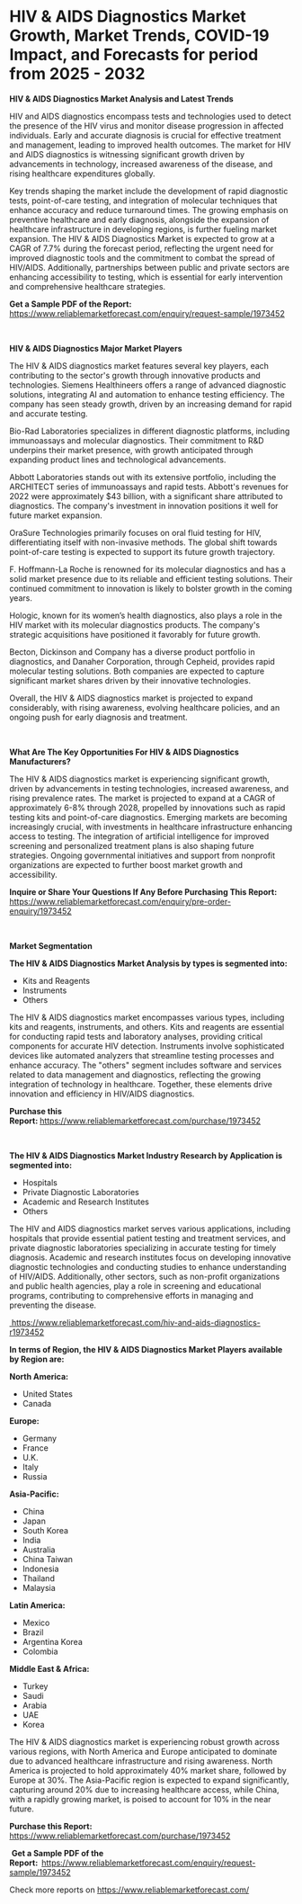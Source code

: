 <p><h1>HIV & AIDS Diagnostics Market Growth, Market Trends, COVID-19 Impact, and Forecasts for period from 2025 - 2032</h1></p><p><strong>HIV & AIDS Diagnostics Market Analysis and Latest Trends</strong></p>
<p><p>HIV and AIDS diagnostics encompass tests and technologies used to detect the presence of the HIV virus and monitor disease progression in affected individuals. Early and accurate diagnosis is crucial for effective treatment and management, leading to improved health outcomes. The market for HIV and AIDS diagnostics is witnessing significant growth driven by advancements in technology, increased awareness of the disease, and rising healthcare expenditures globally.</p><p>Key trends shaping the market include the development of rapid diagnostic tests, point-of-care testing, and integration of molecular techniques that enhance accuracy and reduce turnaround times. The growing emphasis on preventive healthcare and early diagnosis, alongside the expansion of healthcare infrastructure in developing regions, is further fueling market expansion. The HIV & AIDS Diagnostics Market is expected to grow at a CAGR of 7.7% during the forecast period, reflecting the urgent need for improved diagnostic tools and the commitment to combat the spread of HIV/AIDS. Additionally, partnerships between public and private sectors are enhancing accessibility to testing, which is essential for early intervention and comprehensive healthcare strategies.</p></p>
<p><strong>Get a Sample PDF of the Report:&nbsp;</strong> <a href="https://www.reliablemarketforecast.com/enquiry/request-sample/1973452?utm_campaign=2883&utm_medium=2&utm_source=Github&utm_content=ia&utm_term=03032025&utm_id=hiv-aids-diagnostics">https://www.reliablemarketforecast.com/enquiry/request-sample/1973452</a></p>
<p>&nbsp;</p>
<p><strong>HIV & AIDS Diagnostics Major Market Players</strong></p>
<p><p>The HIV & AIDS diagnostics market features several key players, each contributing to the sector's growth through innovative products and technologies. Siemens Healthineers offers a range of advanced diagnostic solutions, integrating AI and automation to enhance testing efficiency. The company has seen steady growth, driven by an increasing demand for rapid and accurate testing.</p><p>Bio-Rad Laboratories specializes in different diagnostic platforms, including immunoassays and molecular diagnostics. Their commitment to R&D underpins their market presence, with growth anticipated through expanding product lines and technological advancements.</p><p>Abbott Laboratories stands out with its extensive portfolio, including the ARCHITECT series of immunoassays and rapid tests. Abbott's revenues for 2022 were approximately $43 billion, with a significant share attributed to diagnostics. The company's investment in innovation positions it well for future market expansion.</p><p>OraSure Technologies primarily focuses on oral fluid testing for HIV, differentiating itself with non-invasive methods. The global shift towards point-of-care testing is expected to support its future growth trajectory.</p><p>F. Hoffmann-La Roche is renowned for its molecular diagnostics and has a solid market presence due to its reliable and efficient testing solutions. Their continued commitment to innovation is likely to bolster growth in the coming years.</p><p>Hologic, known for its women’s health diagnostics, also plays a role in the HIV market with its molecular diagnostics products. The company's strategic acquisitions have positioned it favorably for future growth.</p><p>Becton, Dickinson and Company has a diverse product portfolio in diagnostics, and Danaher Corporation, through Cepheid, provides rapid molecular testing solutions. Both companies are expected to capture significant market shares driven by their innovative technologies.</p><p>Overall, the HIV & AIDS diagnostics market is projected to expand considerably, with rising awareness, evolving healthcare policies, and an ongoing push for early diagnosis and treatment.</p></p>
<p>&nbsp;</p>
<p><strong>What Are The Key Opportunities For HIV & AIDS Diagnostics Manufacturers?</strong></p>
<p><p>The HIV & AIDS diagnostics market is experiencing significant growth, driven by advancements in testing technologies, increased awareness, and rising prevalence rates. The market is projected to expand at a CAGR of approximately 6-8% through 2028, propelled by innovations such as rapid testing kits and point-of-care diagnostics. Emerging markets are becoming increasingly crucial, with investments in healthcare infrastructure enhancing access to testing. The integration of artificial intelligence for improved screening and personalized treatment plans is also shaping future strategies. Ongoing governmental initiatives and support from nonprofit organizations are expected to further boost market growth and accessibility.</p></p>
<p><strong>Inquire or Share Your Questions If Any Before Purchasing This Report:</strong> <a href="https://www.reliablemarketforecast.com/enquiry/pre-order-enquiry/1973452?utm_campaign=2883&utm_medium=2&utm_source=Github&utm_content=ia&utm_term=03032025&utm_id=hiv-aids-diagnostics">https://www.reliablemarketforecast.com/enquiry/pre-order-enquiry/1973452</a></p>
<p>&nbsp;</p>
<p><strong>Market Segmentation</strong></p>
<p><strong>The HIV & AIDS Diagnostics Market Analysis by types is segmented into:</strong></p>
<p><ul><li>Kits and Reagents</li><li>Instruments</li><li>Others</li></ul></p>
<p><p>The HIV & AIDS diagnostics market encompasses various types, including kits and reagents, instruments, and others. Kits and reagents are essential for conducting rapid tests and laboratory analyses, providing critical components for accurate HIV detection. Instruments involve sophisticated devices like automated analyzers that streamline testing processes and enhance accuracy. The "others" segment includes software and services related to data management and diagnostics, reflecting the growing integration of technology in healthcare. Together, these elements drive innovation and efficiency in HIV/AIDS diagnostics.</p></p>
<p><strong>Purchase this Report:&nbsp;</strong><a href="https://www.reliablemarketforecast.com/purchase/1973452?utm_campaign=2883&utm_medium=2&utm_source=Github&utm_content=ia&utm_term=03032025&utm_id=hiv-aids-diagnostics">https://www.reliablemarketforecast.com/purchase/1973452</a></p>
<p>&nbsp;</p>
<p><strong>The HIV & AIDS Diagnostics Market Industry Research by Application is segmented into:</strong></p>
<p><ul><li>Hospitals</li><li>Private Diagnostic Laboratories</li><li>Academic and Research Institutes</li><li>Others</li></ul></p>
<p><p>The HIV and AIDS diagnostics market serves various applications, including hospitals that provide essential patient testing and treatment services, and private diagnostic laboratories specializing in accurate testing for timely diagnosis. Academic and research institutes focus on developing innovative diagnostic technologies and conducting studies to enhance understanding of HIV/AIDS. Additionally, other sectors, such as non-profit organizations and public health agencies, play a role in screening and educational programs, contributing to comprehensive efforts in managing and preventing the disease.</p></p>
<p><a href="https://www.reliablemarketforecast.com/hiv-and-aids-diagnostics-r1973452?utm_campaign=2883&utm_medium=2&utm_source=Github&utm_content=ia&utm_term=03032025&utm_id=hiv-aids-diagnostics">&nbsp;https://www.reliablemarketforecast.com/hiv-and-aids-diagnostics-r1973452</a></p>
<p><strong>In terms of Region, the HIV & AIDS Diagnostics Market Players available by Region are:</strong></p>
<p>
    <p> <strong> North America: </strong>
        <ul>
            <li>United States</li>
            <li>Canada</li>
        </ul>
        </p> 
    <p> <strong> Europe: </strong>
        <ul>
            <li>Germany</li>
            <li>France</li>
            <li>U.K.</li>
            <li>Italy</li>
            <li>Russia</li>
        </ul>
        </p> 
    <p> <strong> Asia-Pacific: </strong>
        <ul>
            <li>China</li>
            <li>Japan</li>
            <li>South Korea</li>
            <li>India</li>
            <li>Australia</li>
            <li>China Taiwan</li>
            <li>Indonesia</li>
            <li>Thailand</li>
            <li>Malaysia</li>
        </ul>
        </p> 
    <p> <strong> Latin America: </strong>
        <ul>
            <li>Mexico</li>
            <li>Brazil</li>
            <li>Argentina Korea</li>
            <li>Colombia</li>
        </ul>
        </p> 
    <p> <strong> Middle East & Africa: </strong>
        <ul>
            <li>Turkey</li>
            <li>Saudi</li>
            <li>Arabia</li>
            <li>UAE</li>
            <li>Korea</li>
        </ul>
    </p>
    </p>
<p><p>The HIV & AIDS diagnostics market is experiencing robust growth across various regions, with North America and Europe anticipated to dominate due to advanced healthcare infrastructure and rising awareness. North America is projected to hold approximately 40% market share, followed by Europe at 30%. The Asia-Pacific region is expected to expand significantly, capturing around 20% due to increasing healthcare access, while China, with a rapidly growing market, is poised to account for 10% in the near future.</p></p>
<p><strong>Purchase this Report: </strong><a href="https://www.reliablemarketforecast.com/purchase/1973452?utm_campaign=2883&utm_medium=2&utm_source=Github&utm_content=ia&utm_term=03032025&utm_id=hiv-aids-diagnostics">https://www.reliablemarketforecast.com/purchase/1973452</a></p>
<p>&nbsp;<strong>Get a Sample PDF of the Report:&nbsp;&nbsp;</strong><a href="https://www.reliablemarketforecast.com/enquiry/request-sample/1973452?utm_campaign=2883&utm_medium=2&utm_source=Github&utm_content=ia&utm_term=03032025&utm_id=hiv-aids-diagnostics">https://www.reliablemarketforecast.com/enquiry/request-sample/1973452</a></p>
<p><strong></strong></p>
<p>Check more reports on <a href="https://www.reliablemarketforecast.com/?utm_campaign=2883&utm_medium=2&utm_source=Github&utm_content=ia&utm_term=03032025&utm_id=hiv-aids-diagnostics">https://www.reliablemarketforecast.com/</a></p>